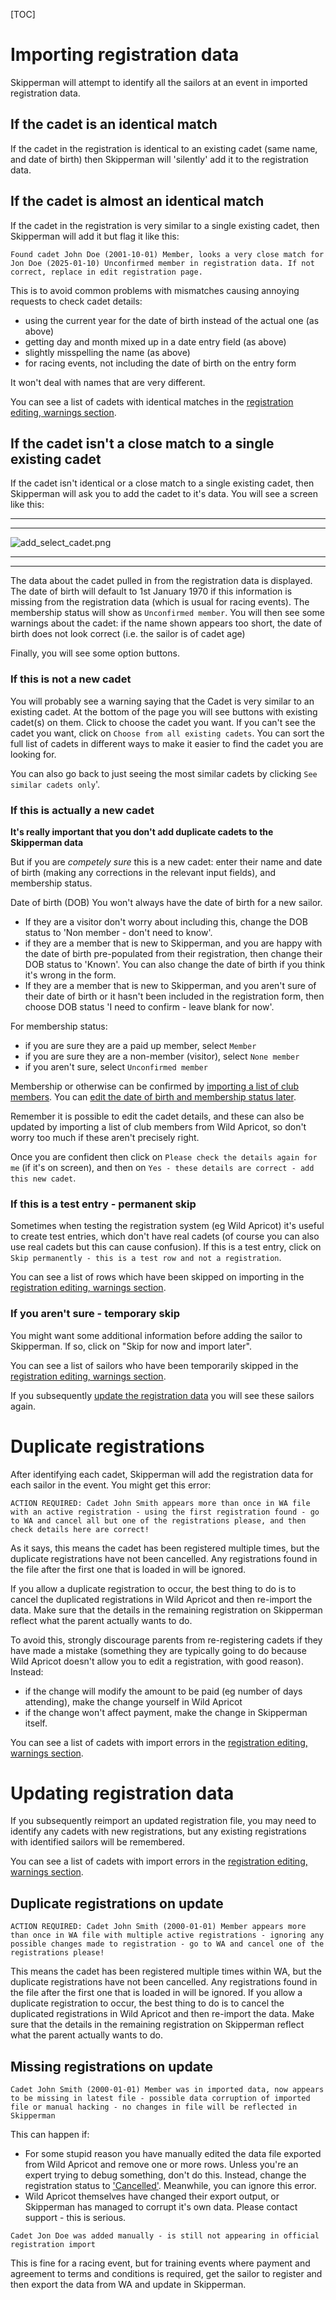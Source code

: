 


[TOC]

# Importing registration data

Skipperman will attempt to identify all the sailors at an event in imported registration data. 

## If the cadet is an identical match

If the cadet in the registration is identical to an existing cadet (same name, and date of birth) then Skipperman will 'silently' add it to the registration data.

## If the cadet is almost an identical match

If the cadet in the registration is very similar to a single existing cadet, then Skipperman will add it but flag it like this:

```
Found cadet John Doe (2001-10-01) Member, looks a very close match for Jon Doe (2025-01-10) Unconfirmed member in registration data. If not correct, replace in edit registration page.
```

This is to avoid common problems with mismatches causing annoying requests to check cadet details:

- using the current year for the date of birth instead of the actual one (as above)
- getting day and month mixed up in a date entry field (as above)
- slightly misspelling the name (as above)
- for racing events, not including the date of birth on the entry form

It won't deal with names that are very different. 

You can see a list of cadets with identical matches in the [registration editing, warnings section](registration_editing_help.md#warnings). 

## If the cadet isn't a close match to a single existing cadet

If the cadet isn't identical or a close match to a single existing cadet, then Skipperman will ask you to add the cadet to it's data. You will see a screen like this:

***
***
![add_select_cadet.png](/static/add_select_cadet.png)
***
***

The data about the cadet pulled in from the registration data is displayed. 
The date of birth will default to 1st January 1970 if this information is missing from the registration data (which is usual for racing events). The membership status will show as `Unconfirmed member`.
You will then see some warnings about the cadet: if the name shown appears too short, the date of birth does not look correct (i.e. the sailor is of cadet age)

Finally, you will see some option buttons.

### If this is not a new cadet

You will probably see a warning saying that the Cadet is very similar to an existing cadet. At the bottom of the page you will see buttons with existing cadet(s) on them. Click to choose the cadet you want. If you can't see the cadet you want, click on `Choose from all existing cadets`. You can sort the full list of cadets in different ways to make it easier to find the cadet you are looking for. 

You can also go back to just seeing the most similar cadets by clicking `See similar cadets only`'.

### If this is actually a new cadet

 **It's really important that you don't add duplicate cadets to the Skipperman data**

But if you are *competely sure* this is a new cadet: enter their name and date of birth (making any corrections in the relevant input fields), and membership status. 

Date of birth (DOB) You won't always have the date of birth for a new sailor.

- If they are a visitor don't worry about including this, change the DOB status to 'Non member - don't need to know'.
- if they are a member that is new to Skipperman, and you are happy with the date of birth pre-populated from their registration, then change their DOB status to 'Known'. You can also change the date of birth if you think it's wrong in the form.
- If they are a member that is new to Skipperman, and you aren't sure of their date of birth or it hasn't been included in the registration form, then choose DOB status 'I need to confirm - leave blank for now'.

For membership status:

- if you are sure they are a paid up member, select `Member`
- if you are sure they are a non-member (visitor), select `None member`
- if you aren't sure, select `Unconfirmed member`

Membership or otherwise can be confirmed by [importing a list of club members](import_membership_list_help). You can [edit the date of birth and membership status later](view_and_edit_individual_cadet_help.md). 

Remember it is possible to edit the cadet details, and these can also be updated by importing a list of club members from Wild Apricot, so don't worry too much if these aren't precisely right.

Once you are confident then click on `Please check the details again for me` (if it's on screen), and then on `Yes - these details are correct - add this new cadet`.

### If this is a test entry - permanent skip

Sometimes when testing the registration system (eg Wild Apricot) it's useful to create test entries, which don't have real cadets (of course you can also use real cadets but this can cause confusion). If this is a test entry, click on `Skip permanently - this is a test row and not a registration`. 

You can see a list of rows which have been skipped on importing in the [registration editing, warnings section](registration_editing_help.md#warnings). 

### If you aren't sure - temporary skip

You might want some additional information before adding the sailor to Skipperman. If so, click on "Skip for now and import later".

You can see a list of sailors who have been temporarily skipped in the [registration editing, warnings section](registration_editing_help.md#warnings). 

If you subsequently [update the registration data](import_registration_data_help.md#updating-an-event) you will see these sailors again.

# Duplicate registrations

After identifying each cadet, Skipperman will add the registration data for each sailor in the event. You might get this error:

```
ACTION REQUIRED: Cadet John Smith appears more than once in WA file with an active registration - using the first registration found - go to WA and cancel all but one of the registrations please, and then check details here are correct!
```

As it says, this means the cadet has been registered multiple times, but the duplicate registrations have not been cancelled. Any registrations found in the file after the first one that is loaded in will be ignored.

If you allow a duplicate registration to occur, the best thing to do is to cancel the duplicated registrations in Wild Apricot and then re-import the data. Make sure that the details in the remaining registration on Skipperman reflect what the parent actually wants to do.

To avoid this, strongly discourage parents from re-registering cadets if they have made a mistake (something they are typically going to do because Wild Apricot doesn't allow you to edit a registration, with good reason). Instead:

- if the change will modify the amount to be paid (eg number of days attending), make the change yourself in Wild Apricot
- if the change won't affect payment, make the change in Skipperman itself.

You can see a list of cadets with import errors in the [registration editing, warnings section](registration_editing_help.md#warnings). 

# Updating registration data

If you subsequently reimport an updated registration file, you may need to identify any cadets with new registrations, but any existing registrations with identified sailors will be remembered.

You can see a list of cadets with import errors in the [registration editing, warnings section](registration_editing_help.md#warnings). 

## Duplicate registrations on update


```
ACTION REQUIRED: Cadet John Smith (2000-01-01) Member appears more than once in WA file with multiple active registrations - ignoring any possible changes made to registration - go to WA and cancel one of the registrations please!
```

This means the cadet has been registered multiple times within WA, but the duplicate registrations have not been cancelled. Any registrations found in the file after the first one that is loaded in will be ignored.  If you allow a duplicate registration to occur, the best thing to do is to cancel the duplicated registrations in Wild Apricot and then re-import the data. Make sure that the details in the remaining registration on Skipperman reflect what the parent actually wants to do.

## Missing registrations on update

```
Cadet John Smith (2000-01-01) Member was in imported data, now appears to be missing in latest file - possible data corruption of imported file or manual hacking - no changes in file will be reflected in Skipperman
```

This can happen if:

- For some stupid reason you have manually edited the data file exported from Wild Apricot and remove one or more rows. Unless you're an expert trying to debug something, don't do this. Instead, change the registration status to ['Cancelled'](registration_editing_help.md). Meanwhile, you can ignore this error.
- Wild Apricot themselves have changed their export output, or Skipperman has managed to corrupt it's own data. Please contact support - this is serious.

```
Cadet Jon Doe was added manually - is still not appearing in official registration import
```

This is fine for a racing event, but for training events where payment and agreement to terms and conditions is required, get the sailor to register and then export the data from WA and update in Skipperman.

